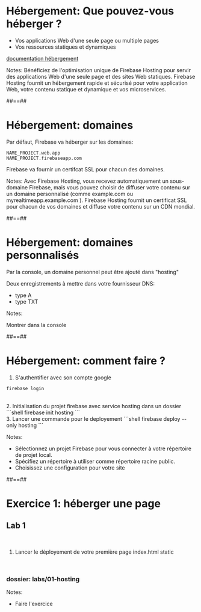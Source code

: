 # Hébergement: Que pouvez-vous héberger ?

* Vos applications Web d'une seule page ou multiple pages
* Vos ressources statiques et dynamiques
<!-- .element: class="list-fragment" -->

[documentation hébergement](https://firebase.google.com/docs/hosting?authuser=0&hl=en)

<!-- .element: class="credits" -->

Notes:
Bénéficiez de l'optimisation unique de Firebase Hosting pour servir des applications Web d'une seule page et des sites Web statiques.
Firebase Hosting fournit un hébergement rapide et sécurisé pour votre application Web, votre contenu statique et dynamique et vos microservices.

##==##

<!-- .slide: class="with-code consolas" -->
# Hébergement: domaines

Par défaut, Firebase va héberger sur les domaines:

```shell
NAME_PROJECT.web.app
NAME_PROJECT.firebaseapp.com
```
<!-- .element: class="big-code" -->

Firebase va fournir un certifcat SSL pour chacun des domaines.

Notes:
Avec Firebase Hosting, vous recevez automatiquement un sous-domaine Firebase, mais vous pouvez choisir de diffuser votre contenu sur un domaine personnalisé (comme example.com ou myrealtimeapp.example.com ). Firebase Hosting fournit un certificat SSL pour chacun de vos domaines et diffuse votre contenu sur un CDN mondial.

##==##

# Hébergement: domaines personnalisés

Par la console, un domaine personnel peut être ajouté dans "hosting"

Deux enregistrements à mettre dans votre fournisseur DNS:
* type A
* type TXT

Notes: 

Montrer dans la console

##==##

<!-- .slide: class="with-code consolas" -->

# Hébergement: comment faire ?

1. S'authentifier avec son compte google
```shell
firebase login
```
<!-- .element: class="big-code" -->
<br>
2. Initialisation du projet firebase avec service hosting dans un dossier
```shell
firebase init hosting
```
<!-- .element: class="big-code" -->
<br>
3. Lancer une commande pour le deployement
```shell
firebase deploy --only hosting
```
<!-- .element: class="big-code list-fragment" -->

Notes:
* Sélectionnez un projet Firebase pour vous connecter à votre répertoire de projet local.
* Spécifiez un répertoire à utiliser comme répertoire racine public.
* Choisissez une configuration pour votre site

##==##
<!-- .slide: class="exercice" -->

# Exercice 1: héberger une page

## Lab 1

<br>

1. Lancer le déployement de votre première page index.html static

<br>

### dossier: labs/01-hosting

Notes:

- Faire l'exercice
